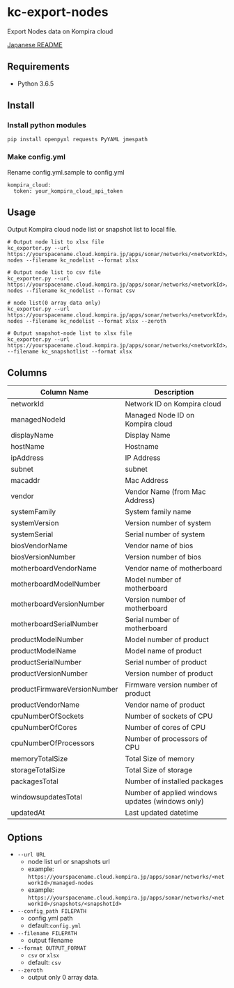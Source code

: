 # kc-export-nodes
Export Nodes data on Kompira cloud

[Japanese README](README-ja.md)

## Requirements
- Python 3.6.5


## Install

### Install python modules
```
pip install openpyxl requests PyYAML jmespath
```

### Make config.yml

Rename config.yml.sample to config.yml

```
kompira_cloud:
  token: your_kompira_cloud_api_token
```

## Usage

Output Kompira cloud node list or snapshot list to local file.

```
# Output node list to xlsx file
kc_exporter.py --url https://yourspacename.cloud.kompira.jp/apps/sonar/networks/<networkId>/managed-nodes --filename kc_nodelist --format xlsx

# Output node list to csv file
kc_exporter.py --url https://yourspacename.cloud.kompira.jp/apps/sonar/networks/<networkId>/managed-nodes --filename kc_nodelist --format csv

# node list(0 array data only)
kc_exporter.py --url https://yourspacename.cloud.kompira.jp/apps/sonar/networks/<networkId>/managed-nodes --filename kc_nodelist --format xlsx --zeroth

# Output snapshot-node list to xlsx file
kc_exporter.py --url https://yourspacename.cloud.kompira.jp/apps/sonar/networks/<networkId>/snapshots/<snapshotId>/nodes --filename kc_snapshotlist --format xlsx
```

## Columns

| Column Name | Description |
| ----- | ----- |
| networkId                    | Network ID on Kompira cloud |
| managedNodeId                | Managed Node ID on Kompira cloud |
| displayName                  | Display Name |
| hostName                     | Hostname |
| ipAddress                    | IP Address |
| subnet                       | subnet |
| macaddr                      | Mac Address |
| vendor                       | Vendor Name (from Mac Address) |
| systemFamily                 | System family name |
| systemVersion                | Version number of system |
| systemSerial                 | Serial number of system |
| biosVendorName               | Vendor name of bios |
| biosVersionNumber            | Version number of bios |
| motherboardVendorName        | Vendor name of motherboard |
| motherboardModelNumber       | Model number of motherboard |
| motherboardVersionNumber     | Version number of motherboard |
| motherboardSerialNumber      | Serial number of motherboard |
| productModelNumber           | Model number of product |
| productModelName             | Model name of product |
| productSerialNumber          | Serial number of product |
| productVersionNumber         | Version number of product |
| productFirmwareVersionNumber | Firmware version number of product |
| productVendorName            | Vendor name of product |
| cpuNumberOfSockets           | Number of sockets of CPU |
| cpuNumberOfCores             | Number of cores of CPU |
| cpuNumberOfProcessors        | Number of processors of CPU |
| memoryTotalSize              | Total Size of memory |
| storageTotalSize             | Total Size of storage |
| packagesTotal                | Number of installed packages |
| windowsupdatesTotal          | Number of applied windows updates (windows only) |
| updatedAt                    | Last updated datetime |


## Options

* `--url URL`
    * node list url or snapshots url
    * example: `https://yourspacename.cloud.kompira.jp/apps/sonar/networks/<networkId>/managed-nodes`
    * example: `https://yourspacename.cloud.kompira.jp/apps/sonar/networks/<networkId>/snapshots/<snapshotId>`
* `--config_path FILEPATH`
    * config.yml path
    * default:`config.yml`
* `--filename FILEPATH`
    * output filename
* `--format OUTPUT_FORMAT`
    * `csv` or `xlsx`
    * default: `csv`
* `--zeroth`
    * output only 0 array data.

